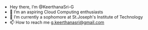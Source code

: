 - Hey there, I’m @KeerthanaSri-G
- 👀 I’m an aspiring Cloud Computing enthusiasts 
- 🌱 I’m currently a sophomore at St.Joseph's Institute of Technology 
- 📫 How to reach me g.keerthanasri@gmail.com


<!---
KeerthanaSri-G/KeerthanaSri-G is a ✨ special ✨ repository because its `README.md` (this file) appears on your GitHub profile.
You can click the Preview link to take a look at your changes.
--->
